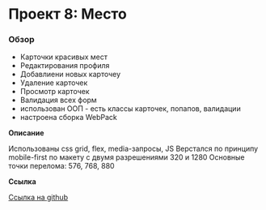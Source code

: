 # Проект 8: Место

### Обзор

* Карточки красивых мест
* Редактирования профиля
* Добавлиени новых карточеу
* Удаление карточек
* Просмотр карточек
* Валидация всех форм
* использован ООП - есть классы карточек, попапов, валидации
* настроена сборка WebPack

**Описание**

Использованы css grid, flex, media-запросы, JS
Верстался по принципу mobile-first по макету с двумя разрешениями 320 и 1280
Основные точки перелома: 576, 768, 880

**Ссылка**

[Ссылка на github](https://vadim-mg.github.io/mesto/ "MESTO!")

